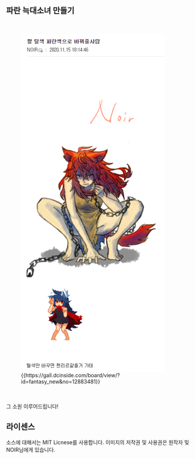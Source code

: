 ## 파란 늑대소녀 만들기
</br>
<figure class="image">
<img align="center"  src="https://github.com/wingardium024/blue-fenrir/blob/main/request_img.PNG">
<figcaption>{{https://gall.dcinside.com/board/view/?id=fantasy_new&no=12883481}}</figcaption>
</figure>
</br>
</br>
그 소원 이루어드립니다!

## 라이센스
소스에 대해서는 MIT Licnese를 사용합니다.
이미지의 저작권 및 사용권은 원작자 및 NOIR님에게 있습니다.
